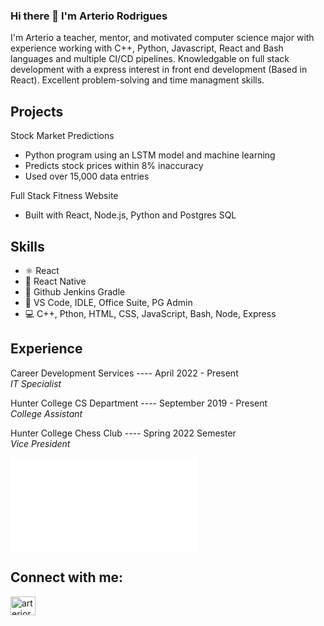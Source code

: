 ### Hi there 👋 I'm **Arterio Rodrigues**

I'm Arterio a teacher, mentor, and motivated computer science major with experience working with C++, Python, Javascript, React and Bash languages and multiple CI/CD pipelines. Knowledgable on full stack development with a express interest in front end development (Based in React). Excellent problem-solving and time managment skills. 

## Projects

Stock Market Predictions 

* Python program using an LSTM model and machine learning
* Predicts stock prices within 8% inaccuracy 
* Used over 15,000 data entries

Full Stack Fitness Website
* Built with React, Node.js, Python and Postgres SQL

## Skills
* ⚛ React
* 📱 React Native
* 🔗 Github Jenkins Gradle
* 📕 VS Code, IDLE, Office Suite, PG Admin
* 💻 C++, Pthon, HTML, CSS, JavaScript, Bash, Node, Express

## Experience  

Career Development Services   ---- April 2022 - Present  <br/>
*IT Specialist*
                   
Hunter College CS Department ---- September 2019 - Present   <br/>
*College Assistant*

Hunter College Chess Club   ---- Spring 2022 Semester  <br/>
*Vice President*

<embed src="resume.pdf" type="application/pdf">

## Connect with me:
<p >
<a href="https://www.linkedin.com/in/arterio-rodrigues-7559791ba/" target="blank"><img align="center" src="https://raw.githubusercontent.com/rahuldkjain/github-profile-readme-generator/master/src/images/icons/Social/linked-in-alt.svg" alt="arteriorodrigues" height="30" width="40" /></a>
</p>


